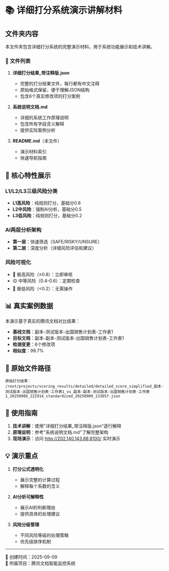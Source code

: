 # 📚 详细打分系统演示讲解材料

## 文件夹内容

本文件夹包含详细打分系统的完整演示材料，用于系统功能展示和技术讲解。

### 📁 文件列表

1. **详细打分结果_带注释版.json**
   - 完整的打分结果文件，每行都有中文注释
   - 原始格式保留，便于理解JSON结构
   - 包含6个真实修改项的打分案例

2. **系统说明文档.md**
   - 详细的系统工作原理说明
   - 包含所有字段含义解释
   - 提供实际案例分析

3. **README.md**（本文件）
   - 演示材料索引
   - 快速导航指南

## 🎯 核心特性展示

### L1/L2/L3三级风险分类
- **L1高风险**：纯规则打分，基础分0.8
- **L2中风险**：强制AI分析，基础分0.5
- **L3低风险**：纯规则打分，基础分0.2

### AI两层分析架构
- **第一层**：快速筛选（SAFE/RISKY/UNSURE）
- **第二层**：深度分析（详细风险评估和建议）

### 风险可视化
- 🔴 极高风险（≥0.8）：立即审核
- 🟡 中等风险（0.4-0.6）：定期检查
- 🔵 极低风险（<0.2）：无需操作

## 📊 真实案例数据

本演示基于真实的腾讯文档对比结果：
- **基线文档**：副本-测试版本-出国销售计划表-工作表1
- **目标文档**：副本-副本-测试版本-出国销售计划表-工作表1
- **检测变更**：6个修改项
- **相似度**：99.7%

## 🔗 原始文件路径

```
原始打分结果：
/root/projects/scoring_results/detailed/detailed_score_simplified_副本-测试版本-出国销售计划表-工作表1_vs_副本-副本-测试版本-出国销售计划表-工作表1_20250906_222914_standardized_20250909_133857.json
```

## 📖 使用指南

1. **技术讲解**：使用"详细打分结果_带注释版.json"逐行解释
2. **原理说明**：参考"系统说明文档.md"了解完整架构
3. **现场演示**：访问 http://202.140.143.88:8100/ 实时演示

## 💡 演示重点

1. **打分公式透明化**
   - 展示完整的计算过程
   - 解释每个系数的含义

2. **AI分析可解释性**
   - 展示AI的判断理由
   - 提供具体的处理建议

3. **风险分级管理**
   - 不同风险等级的处理策略
   - 优先级排序机制

---

📅 创建时间：2025-09-09  
🏢 所属项目：腾讯文档智能监控系统